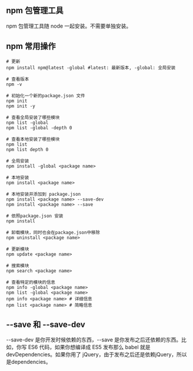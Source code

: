 ## npm 包管理工具

npm 包管理工具随 node 一起安装。不需要单独安装。

## npm 常用操作
``` shell
# 更新
npm install npm@latest -global #latest: 最新版本, -global: 全局安装

# 查看版本
npm -v

# 初始化一个新的package.json 文件
npm init
npm init -y

# 查看全局安装了哪些模块
npm list -global
npm list -global -depth 0

# 查看本地安装了哪些模块
npm list
npm list depth 0

# 全局安装
npm install -global <package name>

# 本地安装
npm install <package name>

# 本地安装并添加到 package.json
npm install <package name> --save-dev
npm install <package name> --save

# 依照package.json 安装
npm install

# 卸载模块，同时也会在package.json中移除
npm uninstall <package name>

# 更新模块
npm update <package name>

# 搜索模块
npm search <package name>

# 查看特定的模块的信息
npm info -global <package name>
npm list -global <package name>
npm info <package name> # 详细信息
npm list <package name> # 简略信息
```

## --save 和 --save-dev
--save-dev 是你开发时候依赖的东西，--save 是你发布之后还依赖的东西。比如，你写 ES6 代码，如果你想编译成 ES5 发布那么 babel 就是 devDependencies。如果你用了 jQuery，由于发布之后还是依赖jQuery，所以是dependencies。
